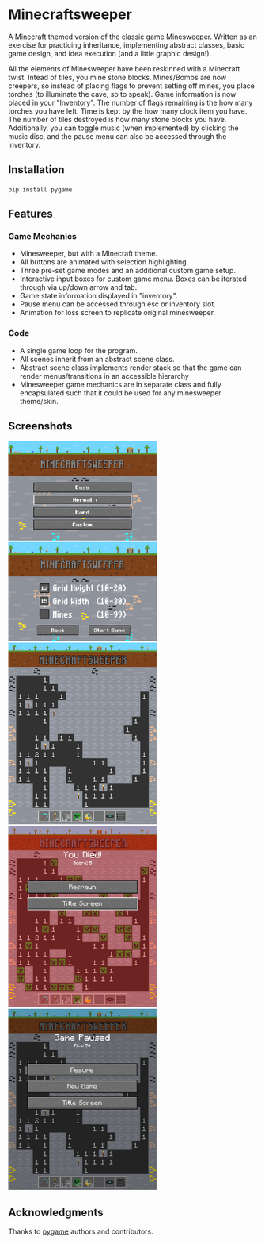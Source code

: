 # Minecraftsweeper
A Minecraft themed version of the classic game Minesweeper. Written as an exercise for practicing inheritance, implementing abstract classes, basic game design, and idea execution (and a little graphic design!).

All the elements of Minesweeper have been reskinned with a Minecraft twist. Intead of tiles, you mine stone blocks. Mines/Bombs are now creepers, so instead of placing flags to prevent setting off mines, you place torches (to illuminate the cave, so to speak). Game information is now placed in your "Inventory". The number of flags remaining is the how many torches you have left. Time is kept by the how many clock item you have. The number of tiles destroyed is how many stone blocks you have. Additionally, you can toggle music (when implemented) by clicking the music disc, and the pause menu can also be accessed through the inventory.

## Installation
`pip install pygame`

## Features
### Game Mechanics
 - Minesweeper, but with a Minecraft theme.
 - All buttons are animated with selection highlighting.
 - Three pre-set game modes and an additional custom game setup.
 - Interactive input boxes for custom game menu. Boxes can be iterated through via up/down arrow and tab.
 - Game state information displayed in "inventory".
 - Pause menu can be accessed through esc or inventory slot.
 - Animation for loss screen to replicate original minesweeper.
 ### Code
 - A single game loop for the program.
 - All scenes inherit from an abstract scene class.
 - Abstract scene class implements render stack so that the game can render menus/transitions in an accessible hierarchy
 - Minesweeper game mechanics are in separate class and fully encapsulated such that it could be used for any minesweeper theme/skin. 

 ## Screenshots
 <img src="screenshots/main_menu.png" alt="main menu" height="200">
 <img src="screenshots/custom_game_menu.png" alt="custom game menu" height="200">
 <img src="screenshots/game.png" alt="gameplay" width="300">
 <img src="screenshots/loss.png" alt="loss message" width="300">
 <img src="screenshots/paused.png" alt="paused menu" width="300">

 ## Acknowledgments
 Thanks to [pygame](https://www.pygame.org/) authors and contributors.
